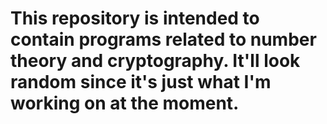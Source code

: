 # This repository is intended to contain programs related to number theory and cryptography. It'll look random since it's just what I'm working on at the moment.
